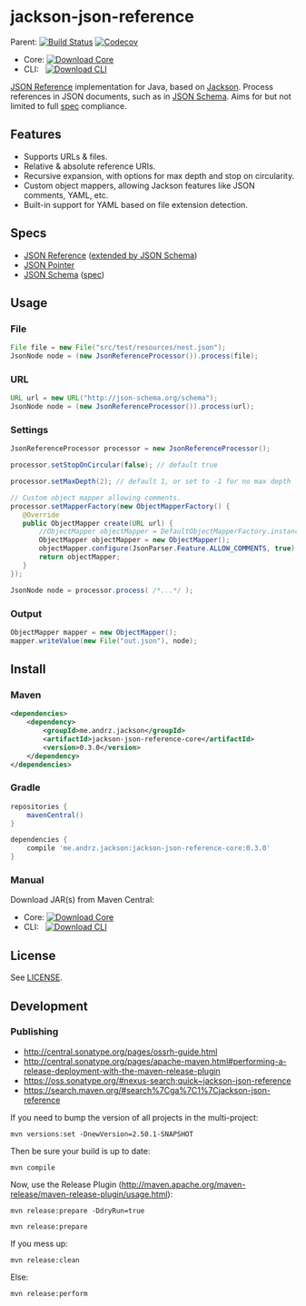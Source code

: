 jackson-json-reference
==============

Parent:
[![Build Status](https://travis-ci.org/AndersDJohnson/jackson-json-reference.png)](https://travis-ci.org/AndersDJohnson/jackson-json-reference)
[![Codecov](https://img.shields.io/codecov/c/github/AndersDJohnson/jackson-json-reference.svg)](http://codecov.io/github/AndersDJohnson/jackson-json-reference)

* Core:&nbsp;[![Download Core](https://img.shields.io/maven-central/v/me.andrz.jackson/jackson-json-reference-core.svg) ][download]
* CLI:&nbsp;&nbsp;&nbsp;[![Download CLI](https://img.shields.io/maven-central/v/me.andrz.jackson/jackson-json-reference-cli.svg) ][download-cli]

[JSON Reference] implementation for Java, based on [Jackson]. Process references in JSON documents, such as in [JSON Schema]. Aims for but not limited to full [spec](#specs) compliance.

## Features

* Supports URLs & files.
* Relative & absolute reference URIs.
* Recursive expansion, with options for max depth and stop on circularity.
* Custom object mappers, allowing Jackson features like JSON comments, YAML, etc.
* Built-in support for YAML based on file extension detection.

## Specs

* [JSON Reference]&nbsp;([extended by JSON Schema][JSON Reference Extended])
* [JSON Pointer]
* [JSON Schema]&nbsp;([spec][JSON Schema Spec])

## Usage

### File
```java
File file = new File("src/test/resources/nest.json");
JsonNode node = (new JsonReferenceProcessor()).process(file);
```

### URL
```java
URL url = new URL("http://json-schema.org/schema");
JsonNode node = (new JsonReferenceProcessor()).process(url);
```

### Settings
```java
JsonReferenceProcessor processor = new JsonReferenceProcessor();

processor.setStopOnCircular(false); // default true

processor.setMaxDepth(2); // default 1, or set to -1 for no max depth

// Custom object mapper allowing comments.
processor.setMapperFactory(new ObjectMapperFactory() {
   @Override
   public ObjectMapper create(URL url) {
       //ObjectMapper objectMapper = DefaultObjectMapperFactory.instance.create(url);
       ObjectMapper objectMapper = new ObjectMapper();
       objectMapper.configure(JsonParser.Feature.ALLOW_COMMENTS, true);
       return objectMapper;
   }
});

JsonNode node = processor.process( /*...*/ );
```

### Output
```java
ObjectMapper mapper = new ObjectMapper();
mapper.writeValue(new File("out.json"), node);
```


## Install

### Maven

```xml
<dependencies>
    <dependency>
        <groupId>me.andrz.jackson</groupId>
        <artifactId>jackson-json-reference-core</artifactId>
        <version>0.3.0</version>
    </dependency>
</dependencies>
```

### Gradle

```gradle
repositories {
    mavenCentral()
}

dependencies {
    compile 'me.andrz.jackson:jackson-json-reference-core:0.3.0'
}
```

### Manual

Download JAR(s) from Maven Central:
* Core:&nbsp;[![Download Core](https://img.shields.io/maven-central/v/me.andrz.jackson/jackson-json-reference-core.svg) ][download]
* CLI:&nbsp;&nbsp;&nbsp;[![Download CLI](https://img.shields.io/maven-central/v/me.andrz.jackson/jackson-json-reference-cli.svg) ][download-cli]

## License

See [LICENSE](LICENSE).

## Development

### Publishing

* http://central.sonatype.org/pages/ossrh-guide.html
* http://central.sonatype.org/pages/apache-maven.html#performing-a-release-deployment-with-the-maven-release-plugin
* https://oss.sonatype.org/#nexus-search;quick~jackson-json-reference
* https://search.maven.org/#search%7Cga%7C1%7Cjackson-json-reference

If you need to bump the version of all projects in the multi-project:

```
mvn versions:set -DnewVersion=2.50.1-SNAPSHOT
```

Then be sure your build is up to date:

```
mvn compile
```

Now, use the Release Plugin (http://maven.apache.org/maven-release/maven-release-plugin/usage.html):

```
mvn release:prepare -DdryRun=true
```

```
mvn release:prepare
```

If you mess up:

```
mvn release:clean
```

Else:

```
mvn release:perform
```

[Jackson]: https://github.com/FasterXML/jackson
[JSON Reference]: https://tools.ietf.org/html/draft-pbryan-zyp-json-ref-03
[JSON Reference Extended]: https://tools.ietf.org/html/draft-zyp-json-schema-04#section-7.1
[JSON Pointer]: http://tools.ietf.org/html/rfc6901
[JSON Schema]: http://json-schema.org/
[JSON Schema Spec]: https://tools.ietf.org/html/draft-zyp-json-schema-04
[download]: https://repo1.maven.org/maven2/me/andrz/jackson/jackson-json-reference-core/0.3.0/jackson-json-reference-core-0.3.0.jar
[download-cli]: https://repo1.maven.org/maven2/me/andrz/jackson/jackson-json-reference-cli/0.3.0/jackson-json-reference-cli-0.3.0.jar
